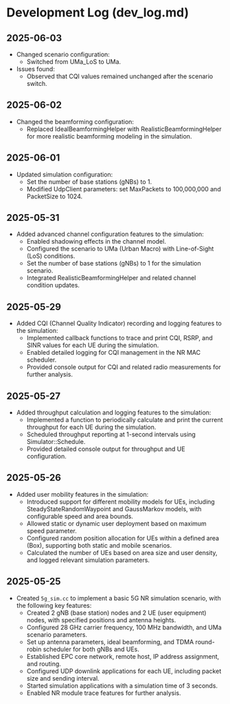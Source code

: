 # Development Log (dev_log.md)

## 2025-06-03
- Changed scenario configuration:
  - Switched from UMa_LoS to UMa.
- Issues found:
  - Observed that CQI values remained unchanged after the scenario switch.

## 2025-06-02
- Changed the beamforming configuration:
  - Replaced IdealBeamformingHelper with RealisticBeamformingHelper for more realistic beamforming modeling in the simulation.

## 2025-06-01
- Updated simulation configuration:
  - Set the number of base stations (gNBs) to 1.
  - Modified UdpClient parameters: set MaxPackets to 100,000,000 and PacketSize to 1024.

## 2025-05-31
- Added advanced channel configuration features to the simulation:
  - Enabled shadowing effects in the channel model.
  - Configured the scenario to UMa (Urban Macro) with Line-of-Sight (LoS) conditions.
  - Set the number of base stations (gNBs) to 1 for the simulation scenario.
  - Integrated RealisticBeamformingHelper and related channel condition updates.

## 2025-05-29
- Added CQI (Channel Quality Indicator) recording and logging features to the simulation:
  - Implemented callback functions to trace and print CQI, RSRP, and SINR values for each UE during the simulation.
  - Enabled detailed logging for CQI management in the NR MAC scheduler.
  - Provided console output for CQI and related radio measurements for further analysis.

## 2025-05-27
- Added throughput calculation and logging features to the simulation:
  - Implemented a function to periodically calculate and print the current throughput for each UE during the simulation.
  - Scheduled throughput reporting at 1-second intervals using Simulator::Schedule.
  - Provided detailed console output for throughput and UE configuration.

## 2025-05-26
- Added user mobility features in the simulation:
  - Introduced support for different mobility models for UEs, including SteadyStateRandomWaypoint and GaussMarkov models, with configurable speed and area bounds.
  - Allowed static or dynamic user deployment based on maximum speed parameter.
  - Configured random position allocation for UEs within a defined area (Box), supporting both static and mobile scenarios.
  - Calculated the number of UEs based on area size and user density, and logged relevant simulation parameters.

## 2025-05-25
- Created `5g_sim.cc` to implement a basic 5G NR simulation scenario, with the following key features:
  - Created 2 gNB (base station) nodes and 2 UE (user equipment) nodes, with specified positions and antenna heights.
  - Configured 28 GHz carrier frequency, 100 MHz bandwidth, and UMa scenario parameters.
  - Set up antenna parameters, ideal beamforming, and TDMA round-robin scheduler for both gNBs and UEs.
  - Established EPC core network, remote host, IP address assignment, and routing.
  - Configured UDP downlink applications for each UE, including packet size and sending interval.
  - Started simulation applications with a simulation time of 3 seconds.
  - Enabled NR module trace features for further analysis.
